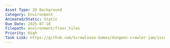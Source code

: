 ```yaml
---
Asset Type: 2D Background
Category: Environment
Animated/Static: Static
Due Date: 2025-07-18
Filepath: environment/floor_tiles
Priority: High
Task Link: https://github.com/Screwloose-Games/dungeon-crawler-jam/issues/16
---
```


